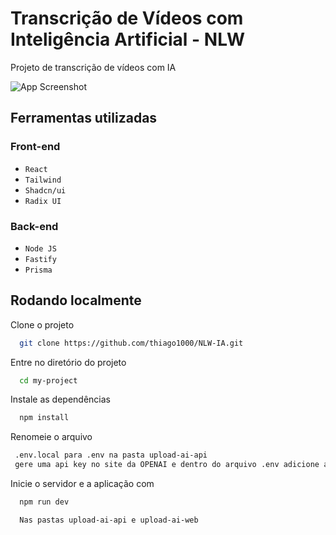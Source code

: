 # Transcrição de Vídeos com Inteligência Artificial - NLW

Projeto de transcrição de vídeos com IA

![App Screenshot](https://via.placeholder.com/468x300?text=App+Screenshot+Here)


## Ferramentas utilizadas

### Front-end
- `React`
- `Tailwind`
- `Shadcn/ui`
- `Radix UI`

### Back-end

- `Node JS`
- `Fastify`
- `Prisma`



## Rodando localmente

Clone o projeto

```bash
  git clone https://github.com/thiago1000/NLW-IA.git
```

Entre no diretório do projeto

```bash
  cd my-project
```

Instale as dependências

```bash
  npm install
```

Renomeie o arquivo 

```bash
 .env.local para .env na pasta upload-ai-api
 gere uma api key no site da OPENAI e dentro do arquivo .env adicione a key em OPENAI_KEY 
```

Inicie o servidor e a aplicação com

```bash
  npm run dev

  Nas pastas upload-ai-api e upload-ai-web
```

